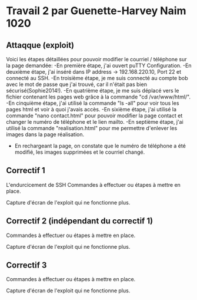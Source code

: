 # Travail 2 par Guenette-Harvey Naim 1020
## Attaqque (exploit)
Voici les étapes détaillées pour pouvoir modifier le courriel / téléphone sur la page demandée:
-En première étape, j'ai ouvert puTTY Configuration.
-En deuxième étape, j'ai inséré dans IP address -> 192.168.220.10, Port 22 et connecté au SSH.
-En troisième étape, je me suis connecté au compte bob avec le mot de passe que j'ai trouvé, car il n'était pas bien sécurisé(Sophie2014!).
-En quatrième étape, je me suis déplacé vers le fichier contenant les pages web grâce à la commande "cd /var/www/html/".
-En cinquième étape, j'ai utilisé la commande "ls -all" pour voir tous les pages html et voir à quoi j'avais accès.
-En sixième étape, j'ai utilisé la commande "nano contact.html" pour pouvoir modifier la page contact et changer le numéro de téléphone et le lien mailto.
-En septième étape, j'ai utilisé la commande "realisation.html" pour me permettre d'enlever les images dans la page réalisation.
- En rechargeant la page, on constate que le numéro de téléphone a été modifié, les images supprimées et le courriel changé.


## Correctif 1
L'endurcicement de SSH 
Commandes à effectuer ou étapes à mettre en place. 

Capture d'écran de l'exploit qui ne fonctionne plus.

## Correctif 2 (indépendant du correctif 1)

Commandes à effectuer ou étapes à mettre en place.

Capture d'écran de l'exploit qui ne fonctionne plus. 

## Correctif 3

Commandes à effectuer ou étapes à mettre en place. 

Capture d'écran de l'exploit qui ne fonctionne plus.
